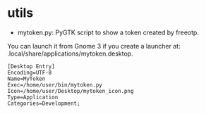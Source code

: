# utils
- mytoken.py: PyGTK script to show a token created by freeotp.

You can launch it from Gnome 3 if you create a launcher at: .local/share/applications/mytoken.desktop.

```
[Desktop Entry]
Encoding=UTF-8
Name=MyToken
Exec=/home/user/bin/mytoken.py
Icon=/home/user/Desktop/mytoken_icon.png
Type=Application
Categories=Development;
```
